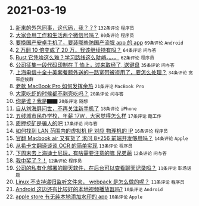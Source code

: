 # 2021-03-19

1. [新来的外包同事，这代码，我？？?](https://www.v2ex.com/t/763063) `132条评论` `程序员`
1. [大家会用工作和生活两个微信号吗？](https://www.v2ex.com/t/763052) `80条评论` `程序员`
1. [要换国产安卓手机了，要装哪些防国产流氓 app 的 app](https://www.v2ex.com/t/763097) `69条评论` `Android`
1. [2 万翻 10 倍变成了 20 万，我该继续持有吗？](https://www.v2ex.com/t/763109) `64条评论` `问与答`
1. [Rust 它凭啥这么难？学习路线这么陡峭。。。。](https://www.v2ex.com/t/763062) `62条评论` `程序员`
1. [公司征集一段代码印制在 T 恤上，过来取经了, 送键盘](https://www.v2ex.com/t/763130) `35条评论` `问与答`
1. [上海电信十全十美套餐额外送的一路宽带被盗用了，要怎么处理？](https://www.v2ex.com/t/763086) `34条评论` `宽带症候群`
1. [老款 MacBook Pro 如何发挥余热](https://www.v2ex.com/t/763053) `21条评论` `MacBook Pro`
1. [大家吃虾的时候都不剥壳吃吗？](https://www.v2ex.com/t/763159) `20条评论` `问与答`
1. [你是谁？我是▇▇](https://www.v2ex.com/t/763034) `20条评论` `随想`
1. [自从刘海屏问世，不再关注新手机了](https://www.v2ex.com/t/763174) `18条评论` `iPhone`
1. [五线城市民办学校，年薪 17W，大家觉得怎么样](https://www.v2ex.com/t/763155) `17条评论` `酷工作`
1. [质押挖矿是骗人的吧](https://www.v2ex.com/t/763093) `17条评论` `问与答`
1. [如何找到 LAN 范围内的虚拟机 IP 对应 物理机的 IP](https://www.v2ex.com/t/763151) `16条评论` `程序员`
1. [官翻 Macbook air 又有货了 求问 8+256 前端开发够用吗？](https://www.v2ex.com/t/763163) `14条评论` `Apple`
1. [从希卡文翻译谈谈 OCR 的简单实现](https://www.v2ex.com/t/763083) `13条评论` `程序员`
1. [下周末去上海迪士尼玩，有啥需要注意的嘛 兄弟萌](https://www.v2ex.com/t/763078) `12条评论` `问与答`
1. [我中奖了？！](https://www.v2ex.com/t/763057) `12条评论` `程序员`
1. [公司的私有化部署的聊天软件，在后台可以查看聊天记录吗？](https://www.v2ex.com/t/763131) `11条评论` `职场话题`
1. [Linux 不支持递归监听文件夹， webpack 是怎么做的呢？](https://www.v2ex.com/t/763121) `11条评论` `程序员`
1. [Android 这边还有比较好的本地视频播放器吗?](https://www.v2ex.com/t/763172) `10条评论` `Android`
1. [apple store 有无纯本地添加水印的 app](https://www.v2ex.com/t/763139) `10条评论` `Apple`
